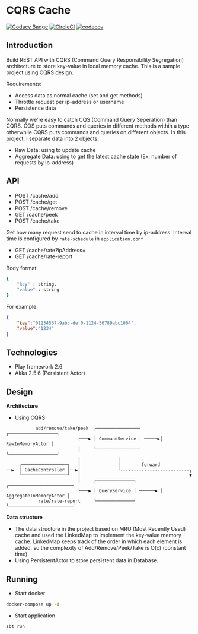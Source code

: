 CQRS Cache  
===============  
[![Codacy Badge](https://api.codacy.com/project/badge/Grade/f61788b530bc4898a291ed6049963a90)](https://app.codacy.com/app/specterbn/cqrs-cache?utm_source=github.com&utm_medium=referral&utm_content=specterbn/cqrs-cache&utm_campaign=Badge_Grade_Dashboard)
[![CircleCI](https://circleci.com/gh/specterbn/cqrs-cache.svg?style=svg)](https://circleci.com/gh/specterbn/cqrs-cache)
[![codecov](https://codecov.io/gh/specterbn/cqrs-cache/branch/master/graph/badge.svg)](https://codecov.io/gh/specterbn/cqrs-cache)
## Introduction  
Build REST API with CQRS (Command Query Responsibility Segregation) architecture to store key-value in local memory cache.
This is a sample project using CQRS design. 

Requirements:
*   Access data as normal cache (set and get methods)
*   Throttle request per ip-address or username
*   Persistence data

Normally we're easy to catch CQS (Command Query Seperation) than CQRS. CQS puts commands and queries in different methods 
within a type otherwhile CQRS puts commands and queries on different objects. 
In this project, I separate data into 2 objects: 
*   Raw Data: using to update cache
*   Aggregate Data: using to get the latest cache state (Ex: number of requests by ip-address) 

## API
*   POST /cache/add
*   POST /cache/get
*   POST /cache/remove
*   GET /cache/peek
*   POST /cache/take

Get how many request send to cache in interval time by ip-address. Interval time is configured by `rate-schedule` in `application.conf` 
*   GET /cache/rate?ipAddress=
*   GET /cache/rate-report

Body format:  
```sh  
{  
    "key" : string,  
    "value" : string  
}  
```  
For example:  
```json  
{  
    "key":"01234567-9abc-def0-1124-56789abc1004",  
    "value":"1234"  
}  
```

## Technologies  
*   Play framework 2.6  
*   Akka 2.5.6 (Persistent Actor)

## Design  
**Architecture**

*   Using CQRS
```text
           add/remove/take/peek  ┌────────────────┐       ┌──────────────────┐
                           ┌───▶ │ CommandService │ ─────▶│ RawInMemoryActor │  
                           │     └────────────────┘       └──────────────────┘ 
                           │              |
     ┌─────────────────┐   │              |        forward
──▶  │ CacheController │──▶│              └--------------------------┐                 
     └─────────────────┘   │                                         ▼
                           │     ┌──────────────┐         ┌────────────────────────┐
                           └───▶ │ QueryService │ ──────▶ │ AggregateInMemoryActor │
            rate/rate-report     └──────────────┘         └────────────────────────┘

```
**Data structure**  

*   The data structure in the project based on MRU (Most Recently Used) cache and used the LinkedMap to implement the
key-value memory cache. LinkedMap keeps track of the order in which each element is added, so the complexity of
Add/Remove/Peek/Take is O(c) (constant time).
*   Using PersistentActor to store persistent data in Database. 

## Running  
*   Start docker
```sh  
docker-compose up -d
```  
*   Start application
```sh  
sbt run
```  
